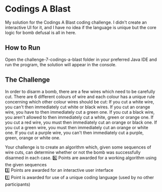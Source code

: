 # Codings A Blast

My solution for the Codings A Blast coding challenge. I didn't create an interactive UI for it, and I have no idea if the language is unique but the core logic for bomb defusal 
is all in here.

## How to Run

Open the challenge-7-codings-a-blast folder in your preferred Java IDE and run the program, the solution will appear in the console. 

## The Challenge

In order to disarm a bomb, there are a few wires which need to be carefully cut. There are 6 different colours of wire and each colour has a unique rule concerning which other colour wires should be cut:
If you cut a white wire, you can't then immediately cut white or black wires.
If you cut an orange wire, you have to then immediately cut a green one.
If you cut a black wire, you aren't allowed to then immediately cut a white, green or orange one.
If you cut a red wire, you must then immediately cut an orange or black one.
If you cut a green wire, you must then immediately cut an orange or white one.
If you cut a purple wire, you can't then immediately cut a purple, green, orange or white one.

Your challenge is to create an algorithm which, given some sequences of wire cuts, can determine whether or not the bomb was successfully disarmed in each case.
:six:  Points are awarded for a working algorithm using the given sequences  
:three:  Points are awarded for an interactive user interface  
:one:  Point is awarded for use of a unique coding language (used by no other participants)  